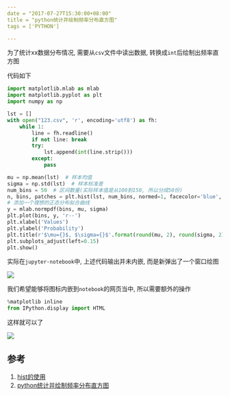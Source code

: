 ```yaml
---
date = "2017-07-27T15:30:00+08:00"
title = "python统计并绘制频率分布直方图"
tags = ['PYTHON']

---
```


为了统计xx数据分布情况, 需要从`csv`文件中读出数据, 转换成`int`后绘制出频率直方图

代码如下

```python
import matplotlib.mlab as mlab
import matplotlib.pyplot as plt
import numpy as np

lst = []
with open("123.csv", 'r', encoding='utf8') as fh:
    while 1:
        line = fh.readline()
        if not line: break
        try:
            lst.append(int(line.strip()))
        except:
            pass

mu = np.mean(lst)  # 样本均值
sigma = np.std(lst)  # 样本标准差
num_bins = 50  # 区间数量(实际样本值是从100到150, 所以分成50份)
n, bins, patches = plt.hist(lst, num_bins, normed=1, facecolor='blue', alpha=0.5)
# 添加一个理想的正态分布拟合曲线
y = mlab.normpdf(bins, mu, sigma)
plt.plot(bins, y, 'r--')
plt.xlabel('Values')
plt.ylabel('Probability')
plt.title(r'$\mu={}$, $\sigma={}$'.format(round(mu, 2), round(sigma, 2)))
plt.subplots_adjust(left=0.15)
plt.show()

```

实际在`jupyter-notebook`中, 上述代码输出并未内嵌, 而是新弹出了一个窗口绘图

![](~/15-43-38.jpg)

我们希望能够将图标内嵌到`notebook`的网页当中, 所以需要额外的操作

```python
%matplotlib inline
from IPython.display import HTML
```

这样就可以了

![](~/15-44-12.jpg)



## 参考

1. [hist的使用](http://blog.csdn.net/u013571243/article/details/48998619)
2. [python统计并绘制频率分布直方图](http://blog.csdn.net/baidu_31508279/article/details/52329688)

